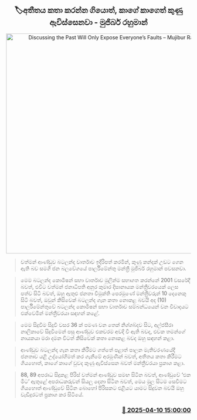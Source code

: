 <p align='center'><b><h2 align='center' title='Discussing the Past Will Only Expose Everyone’s Faults – Mujibur Rahuman'>🏷අතීතය කතා කරන්න ගියොත්, කාගේ කාගෙත් කුණු ඇවිස්සෙනවා - මුජිබර් රහුමාන්</h2></b></p>
<p align='center'><img src='https://helakuru.sgp1.cdn.digitaloceanspaces.com/esana/images/lib/mujiber-rahuman-parliment-yu.jpg' width='600' alt='Discussing the Past Will Only Expose Everyone’s Faults – Mujibur Rahuman'></p>

> වත්මන් ආණ්ඩුව බටලන්ද වාර්තාව ඉදිරිපත් කරමින්, කුණු කන්දක් උඩට ගෙන ඇති බව සමගි ජන බලවේගයේ පාර්ලිමේන්තු මන්ත්‍රී මුජිබර් රහුමාන් පවසනවා.

> මෙම බටලන්ද කොමිෂන් සභා වාර්තාව මුලින්ම සභාගත කරන්නේ 2001 වස‍රේදී බවත්, එවිට වත්මන් ජනාධිපති අනුර කුමාර දිසානායක මන්ත්‍රීවරයෙක් ලෙස පත්ව සිටි බවත්, ඔහු ඇතුළු ජනතා විමුක්ති පෙරමුණේ මන්ත්‍රීවරුන් 10 දෙනෙකු සිටි බවත්, ඔවුන් කිසිවෙක් බටලන්ද ගැන කතා නොකළ බවයි අද (10) පාර්ලිමේන්තුවේ බටලන්ද කොමිෂන් සභා වාර්තාව සම්බන්ධයෙන් වන විවාදයට එක්වෙමින් මන්ත්‍රීවරයා සඳහන් කළේ.

> මෙම සිදුවීම සිදුවී වසර 36 ක් පමණ වන තෙක් නිශ්ශබ්දව සිට, අල්ජසීරා නාලිකාවේ සිදුවීමෙන් පසු ආණ්ඩුව එකවරම අවදි වී ඇති බවද, එවක තමන්ගේ නායකයා මරා දමන විටත් කිසිවෙක් කතා නොකළ බවද ඔහු සඳහන් කළා.

> ආණ්ඩුව බටලන්ද ගැන කතා කිරීමට ගත්තේ පළාත් පාලන මැතිවරණයේදී ජනතාව යළි උද්යෝගිමත් කර ගැනීමේ අරමුණින් බවත්, අතීතය කතා කිරීමට ගියහොත්, කාගේ කාගේ වුවද කුණු ඇවිස්සෙන බවත් මන්ත්‍රීවරයා ප්‍රකාශ කළා.

> 88, 89 අපරාධ සිදුකළ පිරිස් වත්මන් ආණ්ඩුව සමඟ සිටින බවත්, ආණ්ඩුවේ ‘එක මිට’ ඇතුළේ අපරාධකරුවන් සියලු දෙනා සිටින බවත්, මෙය මුල සිටම සෙවීමට ගියහොත් ආණ්ඩුවේ සිටින බොහෝ පිරිසකට එළියට යාමට සිදුවන බවයි ඔහු වැඩිදුරටත් ප්‍රකාශ කර සිටියේ.



<h3 align='right'><a href='https://www.helakuru.lk/esana/p/109160/'>📅 2025-04-10 15:00:00</a></h3>
